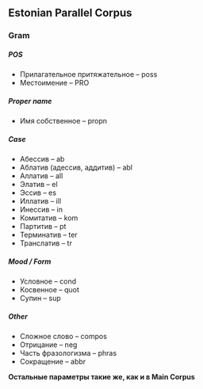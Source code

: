 ## Estonian Parallel Corpus

### Gram
##### POS
* Прилагательное притяжательное – poss
* Местоимение – PRO


##### Proper name
* Имя собственное – propn


##### Case
* Абессив – ab
* Аблатив (адессив, аддитив) – abl
* Аллатив – all
* Элатив – el
* Эссив – es
* Иллатив – ill
* Инессив – in
* Комитатив – kom
* Партитив – pt
* Терминатив – ter
* Транслатив – tr


##### Mood / Form
* Условное – cond
* Косвенное – quot
* Супин – sup


##### Other
* Сложное слово – compos
* Отрицание – neg
* Часть фразологизма – phras
* Сокращение – abbr


**Остальные параметры такие же, как и в Main Corpus**